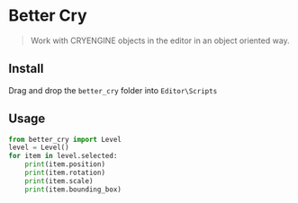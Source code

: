 # Better Cry
> Work with CRYENGINE objects in the editor in an object oriented way.

## Install
Drag and drop the `better_cry` folder into `Editor\Scripts`

## Usage
```python
from better_cry import Level
level = Level()
for item in level.selected:
    print(item.position)
    print(item.rotation)
    print(item.scale)
    print(item.bounding_box)
```
